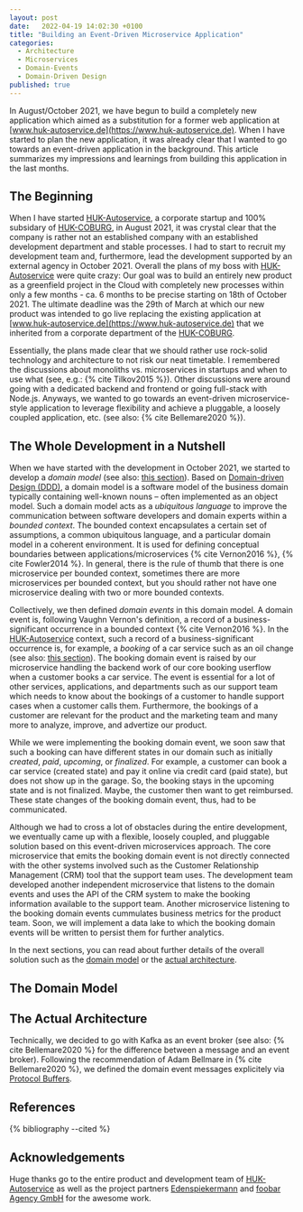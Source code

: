 ```yaml
---
layout: post
date:   2022-04-19 14:02:30 +0100
title: "Building an Event-Driven Microservice Application"
categories:
  - Architecture
  - Microservices
  - Domain-Events
  - Domain-Driven Design
published: true
---
```

In August/October 2021, we have begun to build a completely new application which aimed as a substitution for a former web application at [www.huk-autoservice.de](https://www.huk-autoservice.de).
When I have started to plan the new application, it was already clear that I wanted to go towards an event-driven application in the background.
This article summarizes my impressions and learnings from building this application in the last months.

## The Beginning

When I have started [HUK-Autoservice](https://www.huk-autoservice.de), a corporate startup and 100% subsidary of [HUK-COBURG](https://www.huk.de/), in August 2021, it was crystal clear that the company is rather not an established company with an established development department and stable processes.
I had to start to recruit my development team and, furthermore, lead the development supported by an external agency in October 2021.
Overall the plans of my boss with [HUK-Autoservice](https://www.huk-autoservice.de) were quite crazy: Our goal was to build an entirely new product as a greenfield project in the Cloud with completely new processes within only a few months - ca. 6 months to be precise starting on 18th of October 2021.
The ultimate deadline was the 29th of March at which our new product was intended to go live replacing the existing application at [www.huk-autoservice.de](https://www.huk-autoservice.de) that we inherited from a corporate department of the [HUK-COBURG](https://www.huk.de/).

Essentially, the plans made clear that we should rather use rock-solid technology and architecture to not risk our neat timetable.
I remembered the discussions about monoliths vs. microservices in startups and when to use what (see, e.g.: {% cite Tilkov2015 %}).
Other discussions were around going with a dedicated backend and frontend or going full-stack with Node.js.
Anyways, we wanted to go towards an event-driven microservice-style application to leverage flexibility and achieve a pluggable, a loosely coupled application, etc. (see also: {% cite Bellemare2020 %}).

## The Whole Development in a Nutshell

When we have started with the development in October 2021, we started to develop a _domain model_ (see also: [this section](#the-domain-model)).
Based on [Domain-driven Design (DDD)](https://en.wikipedia.org/wiki/Domain-driven_design), a domain model is a software model of the business domain typically containing well-known nouns – often implemented as an object model.
Such a domain model acts as a _ubiquitous language_ to improve the communication between software developers and domain experts within a _bounded context_.
The bounded context encapsulates a certain set of assumptions, a common ubiquitous language, and a particular domain model in a coherent environment.
It is used for defining conceptual boundaries between applications/microservices {% cite Vernon2016 %}, {% cite Fowler2014 %}.
In general, there is the rule of thumb that there is one microservice per bounded context, sometimes there are more microservices per bounded context, but you should rather not have one microservice dealing with two or more bounded contexts.

Collectively, we then defined _domain events_ in this domain model.
A domain event is, following Vaughn Vernon's definition, a record of a business-significant occurrence in a bounded context {% cite Vernon2016 %}.
In the [HUK-Autoservice](https://www.huk-autoservice.de) context, such a record of a business-significant occurrence is, for example, a _booking_ of a car service such as an oil change (see also: [this section](#the-domain-model)).
The booking domain event is raised by our microservice handling the backend work of our core booking userflow when a customer books a car service.
The event is essential for a lot of other services, applications, and departments such as our support team which needs to know about the bookings of a customer to handle support cases when a customer calls them.
Furthermore, the bookings of a customer are relevant for the product and the marketing team and many more to analyze, improve, and advertize our product.

While we were implementing the booking domain event, we soon saw that such a booking can have different states in our domain such as initially _created_, _paid_, _upcoming_, or _finalized_.
For example, a customer can book a car service (created state) and pay it online via credit card (paid state), but does not show up in the garage.
So, the booking stays in the upcoming state and is not finalized.
Maybe, the customer then want to get reimbursed.
These state changes of the booking domain event, thus, had to be communicated.

Although we had to cross a lot of obstacles during the entire development, we eventually came up with a flexible, loosely coupled, and pluggable solution based on this event-driven microservices approach.
The core microservice that emits the booking domain event is not directly connected with the other systems involved such as the Customer Relationship Management (CRM) tool that the support team uses.
The development team developed another independent microservice that listens to the domain events and uses the API of the CRM system to make the booking information available to the support team.
Another microservice listening to the booking domain events cummulates business metrics for the product team.
Soon, we will implement a data lake to which the booking domain events will be written to persist them for further analytics.

In the next sections, you can read about further details of the overall solution such as the [domain model](#the-domain-model) or the [actual architecture](#the-actual-architecture).

## The Domain Model

## The Actual Architecture

Technically, we decided to go with Kafka as an event broker (see also: {% cite Bellemare2020 %} for the difference between a message and an event broker).
Following the recommendation of Adam Bellmare in {% cite Bellemare2020 %}, we defined the domain event messages explicitely via [Protocol Buffers](https://developers.google.com/protocol-buffers).

## References

{% bibliography --cited %}

## Acknowledgements

Huge thanks go to the entire product and development team of [HUK-Autoservice](https://www.huk-autoservice.de) as well as the project partners [Edenspiekermann](https://www.edenspiekermann.com) and [foobar Agency GmbH](https://foobar.agency) for the awesome work.